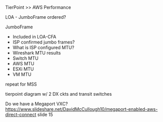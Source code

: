 TierPoint >> AWS Performance

LOA
    - JumboFrame ordered?


JumboFrame
 - Included in LOA-CFA
 - ISP confirmed jumbo frames?
 - What is ISP configured MTU?
 - Wireshark MTU results
 - Switch MTU
 - AWS MTU
 - ESXi MTU
 - VM MTU

repeat for MSS

tierpoint diagram w/ 2 DX ckts and transit switches

Do we have a Megaport VXC? https://www.slideshare.net/DavidMcCullough10/megaport-enabled-aws-direct-connect slide 15